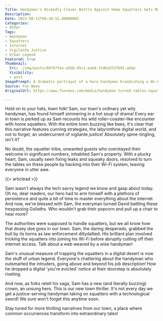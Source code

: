 ```yaml
---
Title: Handyman's Wickedly Clever Battle Against Home Squatters Gets Media Buzzing!
Description: 
Date: 2023-08-11T09:30:52.0000000Z
Categories:
- Other
Tags:
- Handyman
- Squatters
- Internet
- Vigilante Justice
- Urban Legend
Featured: true
Thumbnail:
  Src: ./img/posts/08787fee-a5bb-45c1-aab4-314ba553f692.webp
  Visibility:
  - post
ImagePrompt: A dramatic portrayal of a hero handyman brandishing a Wi-Fi symbol as a sword, warding off a band of menacing squatters. The background is our little town, with people gathering, their awe-struck faces reflecting the light of this unexpected spectacle.
Source: Fox News
OriginalUrl: https://www.foxnews.com/media/handyman-turned-tables-squatters-claims-hacked-system-handle

---
```

Hold on to your hats, town folk! Sam, our town's ordinary yet wily handyman, has found himself simmering in a hot soup of drama! Every ear in town is perked up as Sam recounts his wild roller-coaster-like encounter with home squatters. With the entire town buzzing like bees, it's clear that this narrative features cunning strategies, the labyrinthine digital world, and not to forget, an undercurrent of vigilante justice! Absolutely spine-tingling, isn't it? 

 No doubt, the squatter tribe, unwanted guests who overstayed their welcome in significant numbers, inhabited Sam's property. With a plucky heart, Sam, usually seen fixing leaks and squeaky doors, resolved to turn the tables on these people by hacking into their Wi-Fi system, leaving everyone in utter awe.

 {{< articlead >}}

Sam wasn't always the tech savvy legend we know and gasp about today. Oh no, dear readers, our hero had to arm himself with a plethora of persistence and quite a bit of time to master everything about the internet. And now, we're blessed with Sam, the everyman turned David battling these trespassing Goliaths. Who wouldn't grab their popcorn and pull up a chair to hear more?

The authorities were supposed to handle squatters, but we all know how that dosey doe goes in our town. Sam, the daring desperado, grabbed the bull by its horns as law enforcement dillydallied. His brilliant plan involved tricking the squatters into joining his Wi-Fi before abruptly cutting off their internet access. Talk about a web weaved by a wise handyman!

Sam's unusual measure of trapping the squatters in a digital desert is now the stuff of urban legend. Everyone's chattering about the handyman who outsmarted the intruders, going above and beyond his job description! How he dropped a digital 'you're evicted' notice at their doorstep is absolutely riveting.

And now, as folks retell his saga, Sam has a new (and literally buzzing) crown, an unsung hero. This is our new town thriller. It's not every day we get a justice-serving handyman taking on squatters with a technological sword! We sure won't forget this anytime soon.

Stay tuned for more thrilling narratives from our town, a place where common occurrences transform into extraordinary tales!